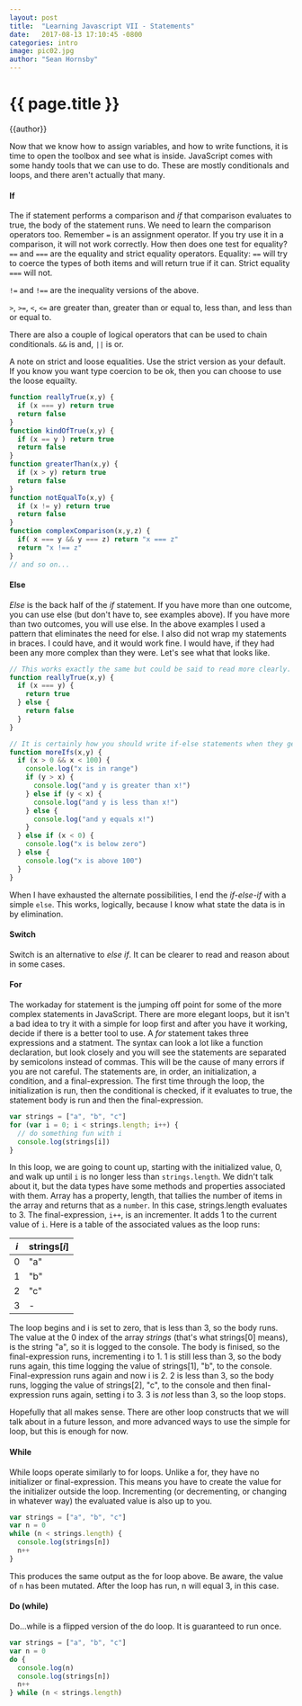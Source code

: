 ```yaml
---
layout: post
title:  "Learning Javascript VII - Statements"
date:   2017-08-13 17:10:45 -0800
categories: intro
image: pic02.jpg
author: "Sean Hornsby"
---
```


{{ page.title }}
================
{{author}}

Now that we know how to assign variables, and how to write functions, it is time to open the toolbox and see what is inside. JavaScript comes with some handy tools that we can use to do. These are mostly conditionals and loops, and there aren't actually that many.

#### If
The if statement performs a comparison and _if_ that comparison evaluates to true, the body of the statement runs. We need to learn the comparison operators too. Remember `=` is an assignment operator. If you try use it in a comparison, it will not work correctly. How then does one test for equality? `==` and `===` are the equality and strict equality operators. Equality: `==` will try to coerce the types of both items and will return true if it can. Strict equality `===` will not.

`!=` and `!==` are the inequality versions of the above.

`>`, `>=`, `<`, `<=` are greater than, greater than or equal to, less than, and less than or equal to.

There are also a couple of logical operators that can be used to chain conditionals. `&&` is and, `||` is or. 

A note on strict and loose equalities. Use the strict version as your default. If you know you want type coercion to be ok, then you can choose to use the loose equailty.

```javascript
function reallyTrue(x,y) {
  if (x === y) return true
  return false
}
function kindOfTrue(x,y) {
  if (x == y ) return true
  return false
}
function greaterThan(x,y) {
  if (x > y) return true
  return false
}
function notEqualTo(x,y) {
  if (x != y) return true
  return false
}
function complexComparison(x,y,z) {
  if( x === y && y === z) return "x === z"
  return "x !== z"
}
// and so on...
```

#### Else

_Else_ is the back half of the _if_ statement. If you have more than one outcome, you can use else (but don't have to, see examples above). If you have more than two outcomes, you will use else. In the above examples I used a pattern that eliminates the need for else. I also did not wrap my statements in braces. I could have, and it would work fine. I would have, if they had been any more complex than they were. Let's see what that looks like.

```javascript
// This works exactly the same but could be said to read more clearly.
function reallyTrue(x,y) {
  if (x === y) {
    return true
  } else {
    return false
  }
}

// It is certainly how you should write if-else statements when they get any more complex
function moreIfs(x,y) {
  if (x > 0 && x < 100) {
    console.log("x is in range")
    if (y > x) {
      console.log("and y is greater than x!")
    } else if (y < x) {
      console.log("and y is less than x!")
    } else {
      console.log("and y equals x!")
    }
  } else if (x < 0) {
    console.log("x is below zero")
  } else {
    console.log("x is above 100")
  }
}
```

When I have exhausted the alternate possibilities, I end the _if-else-if_ with a simple `else`. This works, logically, because I know what state the data is in by elimination.

#### Switch

Switch is an alternative to _else if_. It can be clearer to read and reason about in some cases.



#### For

The workaday for statement is the jumping off point for some of the more complex statements in JavaScript. There are more elegant loops, but it isn't a bad idea to try it with a simple for loop first and after you have it working, decide if there is a better tool to use. A _for_ statement takes three expressions and a statment. The syntax can look a lot like a function declaration, but look closely and you will see the statements are separated by semicolons instead of commas. This will be the cause of many errors if you are not careful. The statements are, in order, an initialization, a condition, and a final-expression. The first time through the loop, the initialization is run, then the conditional is checked, if it evaluates to true, the statement body is run and then the final-expression.

```javascript
var strings = ["a", "b", "c"]
for (var i = 0; i < strings.length; i++) {
  // do something fun with i
  console.log(strings[i])
}
```
In this loop, we are going to count up, starting with the initialized value, 0, and walk up until `i` is no longer less than `strings.length`. We didn't talk about it, but the data types have some methods and properties associated with them. Array has a property, length, that tallies the number of items in the array and returns that as a `number`. In this case, strings.length evaluates to 3. The final-expression, `i++`, is an incrementer. It adds 1 to the current value of `i`. Here is a table of the associated values as the loop runs:

| _i_ | strings[_i_] |
| --- | --- |
|  0  | "a" |
|  1  | "b" |
|  2  | "c" |
|  3  |  -  |

The loop begins and i is set to zero, that is less than 3, so the body runs. The value at the 0 index of the array _strings_ (that's what strings[0] means), is the string "a", so it is logged to the console. The body is finised, so the final-expression runs, incrementing i to 1. 1 is still less than 3, so the body runs again, this time logging the value of strings[1], "b", to the console. Final-expression runs again and now i is 2. 2 is less than 3, so the body runs, logging the value of strings[2], "c", to the console and then final-expression runs again, setting i to 3. 3 is _not_ less than 3, so the loop stops.

Hopefully that all makes sense. There are other loop constructs that we will talk about in a future lesson, and more advanced ways to use the simple for loop, but this is enough for now.

#### While

While loops operate similarly to for loops. Unlike a for, they have no initializer or final-expression. This means you have to create the value for the initializer outside the loop. Incrementing (or decrementing, or changing in whatever way) the evaluated value is also up to you.

```javascript
var strings = ["a", "b", "c"]
var n = 0
while (n < strings.length) {
  console.log(strings[n])
  n++
}
```

This produces the same output as the for loop above. Be aware, the value of `n` has been mutated. After the loop has run, n will equal 3, in this case.

#### Do (while)

Do...while is a flipped version of the do loop. It is guaranteed to run once. 

```javascript
var strings = ["a", "b", "c"]
var n = 0
do {
  console.log(n)
  console.log(strings[n])
  n++
} while (n < strings.length)
```


